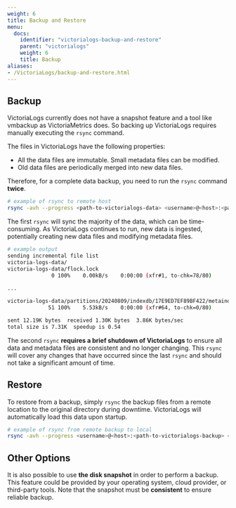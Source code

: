 ```yaml
---
weight: 6
title: Backup and Restore
menu:
  docs:
    identifier: "victorialogs-backup-and-restore"
    parent: "victorialogs"
    weight: 6
    title: Backup
aliases:
- /VictoriaLogs/backup-and-restore.html
---
```


## Backup
VictoriaLogs currently does not have a snapshot feature and a tool like vmbackup as VictoriaMetrics does. 
So backing up VictoriaLogs requires manually executing the `rsync` command. 

The files in VictoriaLogs have the following properties:
- All the data files are immutable. Small metadata files can be modified.
- Old data files are periodically merged into new data files.

Therefore, for a complete data backup, you need to run the `rsync` command **twice**.

```bash
# example of rsync to remote host
rsync -avh --progress <path-to-victorialogs-data> <username>@<host>:<path-to-victorialogs-backup>
```

The first `rsync` will sync the majority of the data, which can be time-consuming. 
As VictoriaLogs continues to run, new data is ingested, potentially creating new data files and modifying metadata files.

```bash
# example output
sending incremental file list
victoria-logs-data/
victoria-logs-data/flock.lock
              0 100%    0.00kB/s    0:00:00 (xfr#1, to-chk=78/80)
              
...

victoria-logs-data/partitions/20240809/indexdb/17E9ED7EF89BF422/metaindex.bin
             51 100%    5.53kB/s    0:00:00 (xfr#64, to-chk=0/80)

sent 12.19K bytes  received 1.30K bytes  3.86K bytes/sec
total size is 7.31K  speedup is 0.54
```

The second `rsync` **requires a brief shutdown of VictoriaLogs** to ensure all data and metadata files are consistent and no longer changing. 
This `rsync` will cover any changes that have occurred since the last `rsync` and should not take a significant amount of time.

## Restore
To restore from a backup, simply `rsync` the backup files from a remote location to the original directory during downtime. 
VictoriaLogs will automatically load this data upon startup.

```bash
# example of rsync from remote backup to local
rsync -avh --progress <username>@<host>:<path-to-victorialogs-backup> <path-to-victorialogs-data>
```

## Other Options
It is also possible to use **the disk snapshot** in order to perform a backup. This feature could be provided by your operating system, 
cloud provider, or third-party tools. Note that the snapshot must be **consistent** to ensure reliable backup.